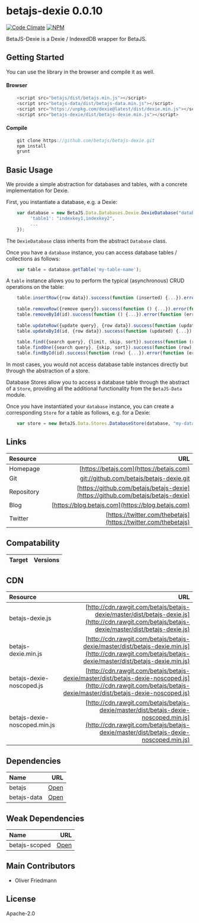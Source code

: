 # betajs-dexie 0.0.10
[![Code Climate](https://codeclimate.com/github/betajs/betajs-dexie/badges/gpa.svg)](https://codeclimate.com/github/betajs/betajs-dexie)
[![NPM](https://img.shields.io/npm/v/betajs-dexie.svg?style=flat)](https://www.npmjs.com/package/betajs-dexie)


BetaJS-Dexie is a Dexie / IndexedDB wrapper for BetaJS.



## Getting Started


You can use the library in the browser and compile it as well.

#### Browser

```javascript
	<script src="betajs/dist/betajs.min.js"></script>
	<script src="betajs-data/dist/betajs-data.min.js"></script>
	<script src="https://unpkg.com/dexie@latest/dist/dexie.min.js"></script>
	<script src="betajs-dexie/dist/betajs-dexie.min.js"></script>
``` 

#### Compile

```javascript
	git clone https://github.com/betajs/betajs-dexie.git
	npm install
	grunt
```



## Basic Usage


We provide a simple abstraction for databases and tables, with a concrete implementation for Dexie.

First, you instantiate a database, e.g. a Dexie:

```javascript
	var database = new BetaJS.Data.Databases.Dexie.DexieDatabase("database", {
	     'table1': "indexkey1,indexkey2",
         ...
    });
```
 
The `DexieDatabase` class inherits from the abstract `Database` class.

Once you have a `database` instance, you can access database tables / collections as follows:

```javascript
	var table = database.getTable('my-table-name');
```

A `table` instance allows you to perform the typical (asynchronous) CRUD operations on the table:

```javascript
	table.insertRow({row data}).success(function (inserted) {...}).error(function (error) {...});
	
	table.removeRow({remove query}).success(function () {...}).error(function (error) {...});
	table.removeById(id).success(function () {...}).error(function (error) {...});
	
	table.updateRow({update query}, {row data}).success(function (updated) {...}).error(function (error) {...});
	table.updateById(id, {row data}).success(function (updated) {...}).error(function (error) {...});
	
	table.find({search query}, {limit, skip, sort}).success(function (rowIterator) {...}).error(function (error) {...});
	table.findOne({search query}, {skip, sort}).success(function (row) {...}).error(function (error) {...});
	table.findById(id).success(function (row) {...}).error(function (error) {...});
``` 

In most cases, you would not access database table instances directly but through the abstraction of a store.

Database Stores allow you to access a database table through the abstract of a `Store`, providing all the additional functionality from the `BetaJS-Data` module.

Once you have instantiated your `database` instance, you can create a corresponding `Store` for a table as follows, e.g. for a Dexie:

```javascript
	var store = new BetaJS.Data.Stores.DatabaseStore(database, "my-database-table");
```


## Links
| Resource   | URL |
| :--------- | --: |
| Homepage   | [https://betajs.com](https://betajs.com) |
| Git        | [git://github.com/betajs/betajs-dexie.git](git://github.com/betajs/betajs-dexie.git) |
| Repository | [https://github.com/betajs/betajs-dexie](https://github.com/betajs/betajs-dexie) |
| Blog       | [https://blog.betajs.com](https://blog.betajs.com) | 
| Twitter    | [https://twitter.com/thebetajs](https://twitter.com/thebetajs) | 
 



## Compatability
| Target | Versions |
| :----- | -------: |


## CDN
| Resource | URL |
| :----- | -------: |
| betajs-dexie.js | [http://cdn.rawgit.com/betajs/betajs-dexie/master/dist/betajs-dexie.js](http://cdn.rawgit.com/betajs/betajs-dexie/master/dist/betajs-dexie.js) |
| betajs-dexie.min.js | [http://cdn.rawgit.com/betajs/betajs-dexie/master/dist/betajs-dexie.min.js](http://cdn.rawgit.com/betajs/betajs-dexie/master/dist/betajs-dexie.min.js) |
| betajs-dexie-noscoped.js | [http://cdn.rawgit.com/betajs/betajs-dexie/master/dist/betajs-dexie-noscoped.js](http://cdn.rawgit.com/betajs/betajs-dexie/master/dist/betajs-dexie-noscoped.js) |
| betajs-dexie-noscoped.min.js | [http://cdn.rawgit.com/betajs/betajs-dexie/master/dist/betajs-dexie-noscoped.min.js](http://cdn.rawgit.com/betajs/betajs-dexie/master/dist/betajs-dexie-noscoped.min.js) |



## Dependencies
| Name | URL |
| :----- | -------: |
| betajs | [Open](https://github.com/betajs/betajs) |
| betajs-data | [Open](https://github.com/betajs/betajs-data) |


## Weak Dependencies
| Name | URL |
| :----- | -------: |
| betajs-scoped | [Open](https://github.com/betajs/betajs-scoped) |


## Main Contributors

- Oliver Friedmann

## License

Apache-2.0







